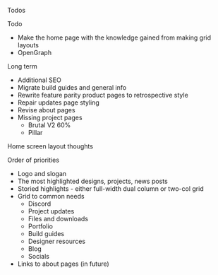 Todos 

Todo
- Make the home page with the knowledge gained from making grid layouts
- OpenGraph

Long term
- Additional SEO
- Migrate build guides and general info
- Rewrite feature parity product pages to retrospective style
- Repair updates page styling
- Revise about pages
- Missing project pages
  - Brutal V2 60%
  - Pillar

Home screen layout thoughts

Order of priorities
- Logo and slogan
- The most highlighted designs, projects, news posts
- Storied highlights - either full-width dual column or two-col grid
- Grid to common needs
  - Discord
  - Project updates
  - Files and downloads
  - Portfolio
  - Build guides
  - Designer resources
  - Blog
  - Socials
- Links to about pages (in future)